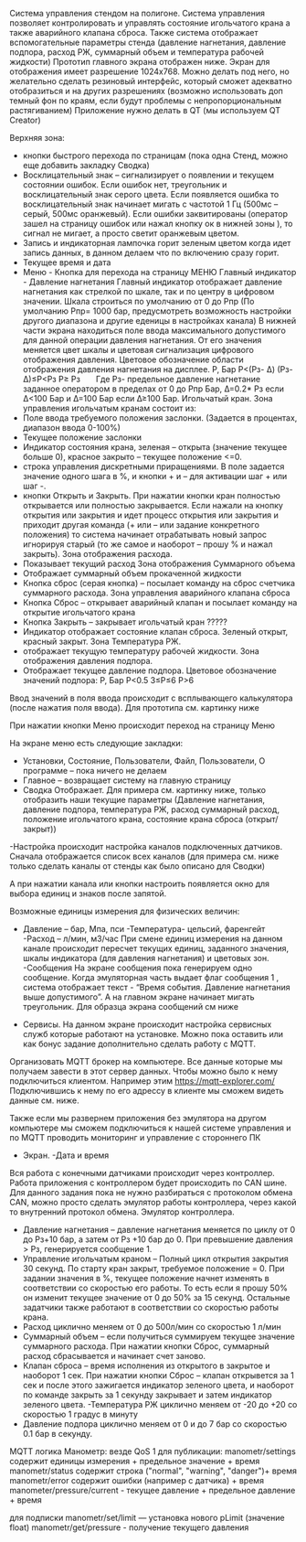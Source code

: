 Система управления стендом на полигоне.
Система управления позволяет контролировать и управлять состояние игольчатого крана а также аварийного клапана сброса. Также система отображает вспомогательные параметры стенда (давление нагнетания, давление подпора, расход РЖ, суммарный объем и температура рабочей жидкости)
Прототип главного экрана отображен ниже.  Экран для отображения имеет разрешение 1024х768. Можно делать под него, но желательно сделать резиновый интерфейс, который сможет адекватно отобразиться и на других разрешениях (возможно использовать доп темный фон по краям, если будут проблемы с непропорциональным  растягиванием)
Приложение нужно делать в QT (мы используем QT Creator)

Верхняя зона:
- кнопки быстрого перехода по страницам (пока одна Стенд, можно еще добавить закладку Сводка)
- Восклицательный знак – сигнализирует о появлении и текущем состоянии ошибок. Если ошибок нет, треугольник и восклицательный знак серого цвета. Если появляется ошибка то восклицательный знак начинает мигать с частотой 1 Гц (500мс – серый, 500мс оранжевый). Если ошибки заквитированы (оператор зашел на страницу ошибок или нажал кнопку ок в нижней зоны ), то сигнал не мигает, а просто светит оранжевым цветом. 
- Запись и индикаторная лампочка горит зеленым цветом когда идет запись данных, в данном делаем что по включению сразу горит.
- Текущее время и дата
- Меню - Кнопка для перехода на страницу МЕНЮ
Главный индикатор  - Давление нагнетания
Главный индикатор отображает давление нагнетания как стрелкой по шкале, так и по центру в цифровом значении.
Шкала строиться по умолчанию от 0 до Pпр (По умолчанию Pпр= 1000 бар,  предусмотреть возможность настройки другого диапазона и другие еденицы в настройках канала)
В нижней части экрана находиться поле ввода максимального допустимого для данной операции давления нагнетания. От его значения меняется цвет шкалы и цветовая сигнализация цифрового отображения давления.
Цветовое обозначение области отображения давления нагнетания на дисплее.
P, Бар
P<(Pз- Δ)	(Pз-Δ)≤P<Pз	P≥ Pз
 	 	 
 Где Pз- предельное давление нагнетание заданное оператором в пределах от 0 до Pпр Бар, Δ=0.2* Pз если Δ<100 Бар и Δ=100 Бар если Δ≥100 Бар. 
 Игольчатый кран. 
Зона управления игольчатым кранам состоит из:
- Поле ввода требуемого положения заслонки. (Задается в процентах, диапазон ввода 0-100%)
- Текущее положение заслонки
- Индикатор состояния крана, зеленая – открыта (значение текущее больше 0), красное закрыто – текущее положение <=0.
- строка управления дискретными приращениями. В поле задается значение одного шага в %, и кнопки + и – для активации шаг + или шаг -. 
- кнопки Открыть и Закрыть. При нажатии кнопки кран полностью открывается или полностью закрывается. Если нажали на кнопку открытия или закрытия и идет процесс открытия или закрытия и приходит другая команда (+ или – или задание конкретного положения) то система начинает отрабатывать новый запрос игнорируя старый (то же самое и наоборот – прошу % и нажал закрыть).
Зона отображения расхода.
- Показывает текущий расход 
Зона отображения Суммарного объема
- Отображает суммарный объем прокаченной жидкости   
- Кнопка сброс (серая кнопка) – посылает команду на сброс счетчика суммарного расхода.
Зона управления аварийного клапана сброса
- Кнопка Сброс – открывает аварийный клапан и посылает команду на открытие игольчатого крана
- Кнопка Закрыть – закрывает игольчатый кран ?????
- Индикатор отображает состояние клапан сброса. Зеленый открыт, красный закрыт.
Зона Температура РЖ. 
- отображает текущую температуру рабочей жидкости. 
Зона отображения давления подпора.
- Отображает текущее давление подпора. 
Цветовое обозначение значений подпора:
P, Бар
P<0.5	3≤P≤6	P>6
 	 	 


Ввод значений в поля ввода происходит с всплывающего калькулятора (после нажатия поля ввода). Для прототипа см. картинку ниже 

При нажатии кнопки Меню происходит переход на страницу Меню

На экране меню есть следующие закладки:
- Установки, Состояние, Пользователи, Файл, Пользователи, О программе – пока ничего не делаем
- Главное – возвращает систему на главную страницу
- Сводка Отображает. Для примера см. картинку ниже, только отобразить наши текущие параметры (Давление нагнетания, давление подпора, температура РЖ, расход суммарный расход, положение игольчатого крана, состояние крана сброса (открыт/закрыт))

-Настройка происходит настройка каналов подключенных датчиков. Сначала отображается список всех каналов (для примера см. ниже только сделать каналы от стенды как было описано для Сводки)

А при нажатии канала или кнопки настроить появляется окно для выбора единиц и знаков после запятой.

Возможные единицы измерения для физических величин:
- Давление – бар, Мпа, пси
-Температура- цельсий, фаренгейт
-Расход – л/мин, м3/час
При смене единиц измерения на данном канале происходит пересчет текущих единиц, заданного значения, шкалы индикатора (для давления нагнетания) и цветовых зон.
-Сообщения
На экране сообщения пока генерируем одно сообщение. Когда эмуляторная часть выдает флаг сообщения 1 , система отображает текст -  “Время события. Давление нагнетания выше допустимого”. А на главном экране начинает мигать треугольник. Для образца экрана сообщений см ниже

- Сервисы. На данном экране происходит настройка сервисных служб которые работают на установке. Можно пока оставить или как бонус задание дополнительно сделать работу с MQTT. 

Организовать MQTT брокер на компьютере.  Все данные которые мы получаем завести в этот сервер данных. Чтобы можно было к нему подключиться клиентом. Например этим https://mqtt-explorer.com/ 
Подключившись к нему по его адрессу в клиенте мы сможем видеть данные см. ниже. 


Также если мы развернем приложения без эмулятора на другом компьютере мы сможем подключиться к нашей системе управления и по MQTT проводить мониторинг и управление с стороннего ПК
- Экран. 
-Дата и время
 
Вся работа с конечными датчиками происходит через контроллер. Работа приложения с контроллером будет происходить по CAN шине. Для данного задания пока не нужно разбираться с протоколом обмена CAN, можно просто сделать эмулятор работы контроллера, через какой то внутренний протокол обмена.
Эмулятор контроллера.
- Давление нагнетания – давление нагнетания меняется по циклу от 0 до Рз+10 бар, а затем от Рз +10 бар до 0. При превышение давления > Рз, генерируется сообщение 1. 
- Управление игольчатым краном – Полный цикл открытия закрытия 30 секунд. По старту кран закрыт, требуемое положение = 0. При задании значения в %, текущее положение начнет изменять в соответствии со скоростью его работы. То есть если я прошу 50% он изменит текущее значение от 0 до 50% за 15 секунд. Остальные задатчики также работают в соответствии со скоростью работы крана.
- Расход циклично меняем от 0 до 500л/мин со скоростью 1 л/мин
- Суммарный объем – если получиться суммируем текущее значение суммарного расхода. При нажатии кнопки Сброс, суммарный расход сбрасывается и начинает счет заново.
- Клапан сброса – время исполнения из открытого в закрытое и наоборот 1 сек. При нажатии кнопки Сброс – клапан открывется за 1 сек и после этого зажигается индикатор зеленого цвета, и наоборот по команде закрыть за 1 секунду закрывает и затем индикатор зеленого цвета. 
-Температура РЖ циклично меняем от -20 до +20 со скоростью 1 градус в минуту
- Давление подпора циклично меняем от 0 и до 7 бар со скоростью 0.1 бар в секунду. 

MQTT логика 
Манометр: везде QoS 1
для публикации:
manometr/settings содержит единицы измерения + предельное значение + время
manometr/status содержит строка ("normal", "warning", "danger")+ время
manometr/error содержит ошибки (например с датчика) + время
manometer/pressure/current - текущее давление + предельное давление + время

для подписки 
manometr/set/limit — установка нового pLimit (значение float)
manometr/get/pressure - получение текущего давления
